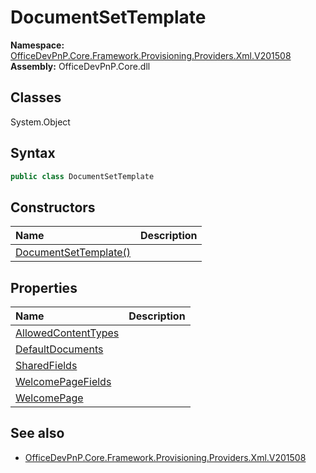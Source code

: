 # DocumentSetTemplate
  
**Namespace:** [OfficeDevPnP.Core.Framework.Provisioning.Providers.Xml.V201508](OfficeDevPnP.Core.Framework.Provisioning.Providers.Xml.V201508.md)  
**Assembly:** OfficeDevPnP.Core.dll  
## Classes
System.Object  
## Syntax
```C#
public class DocumentSetTemplate
```
## Constructors
|**Name**|**Description**|
|:-----|:-----|
| [DocumentSetTemplate()](DocumentSetTemplateconstructor1details.md) | 
## Properties
|**Name**|**Description**|
|:-----|:-----|
| [AllowedContentTypes](DocumentSetTemplate.AllowedContentTypes.md) | 
| [DefaultDocuments](DocumentSetTemplate.DefaultDocuments.md) | 
| [SharedFields](DocumentSetTemplate.SharedFields.md) | 
| [WelcomePageFields](DocumentSetTemplate.WelcomePageFields.md) | 
| [WelcomePage](DocumentSetTemplate.WelcomePage.md) | 
## See also
- [OfficeDevPnP.Core.Framework.Provisioning.Providers.Xml.V201508](OfficeDevPnP.Core.Framework.Provisioning.Providers.Xml.V201508.md)
